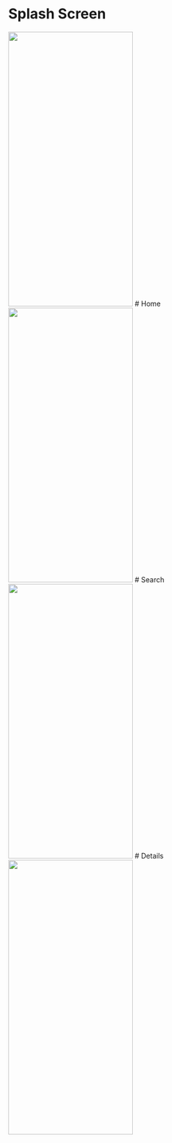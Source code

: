 
# Splash Screen
<img src="https://user-images.githubusercontent.com/67120393/191549589-a55cb5f5-1760-44c5-89d0-44271741bf6f.jpg" width="250" height ="550"/>
# Home
<img src="https://user-images.githubusercontent.com/67120393/191550018-905d9830-0d04-41c9-a8b2-d86da466d5fd.jpg" width="250" height ="550"/>
# Search
<img src="https://user-images.githubusercontent.com/67120393/191550094-2ebf60fb-1cab-4fb3-90b3-8fee3694fc59.jpg" width="250" height ="550"/>
# Details
<img src="https://user-images.githubusercontent.com/67120393/191550118-d2a88b18-b317-46ca-affd-44b9205c2300.jpg" width="250" height ="550"/>
